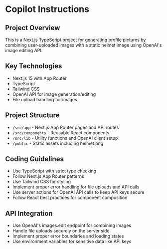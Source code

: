 # Copilot Instructions

<!-- Use this file to provide workspace-specific custom instructions to Copilot. For more details, visit https://code.visualstudio.com/docs/copilot/copilot-customization#_use-a-githubcopilotinstructionsmd-file -->

## Project Overview

This is a Next.js TypeScript project for generating profile pictures by combining user-uploaded images with a static helmet image using OpenAI's image editing API.

## Key Technologies

- Next.js 15 with App Router
- TypeScript
- Tailwind CSS
- OpenAI API for image generation/editing
- File upload handling for images

## Project Structure

- `/src/app` - Next.js App Router pages and API routes
- `/src/components` - Reusable React components
- `/src/lib` - Utility functions and OpenAI client setup
- `/public` - Static assets including helmet.png

## Coding Guidelines

- Use TypeScript with strict type checking
- Follow Next.js App Router patterns
- Use Tailwind CSS for styling
- Implement proper error handling for file uploads and API calls
- Use server actions for OpenAI API calls to keep API keys secure
- Follow React best practices for component composition

## API Integration

- Use OpenAI's images.edit endpoint for combining images
- Handle file uploads securely on the server side
- Implement proper error boundaries and loading states
- Use environment variables for sensitive data like API keys
